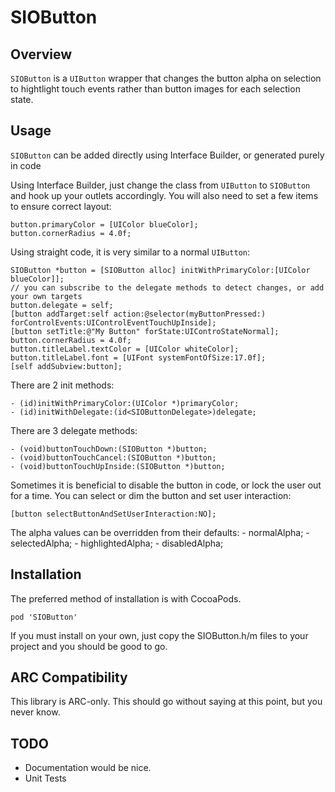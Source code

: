 # SIOButton

## Overview

`SIOButton` is a `UIButton` wrapper that changes the button alpha on selection to hightlight touch events rather than button images for each selection state.

## Usage

`SIOButton` can be added directly using Interface Builder, or generated purely in code

Using Interface Builder, just change the class from `UIButton` to `SIOButton` and hook up your outlets accordingly. You will also need to set a few items to ensure correct layout:
  
	button.primaryColor = [UIColor blueColor];
	button.cornerRadius = 4.0f;

Using straight code, it is very similar to a normal `UIButton`:

	SIOButton *button = [SIOButton alloc] initWithPrimaryColor:[UIColor blueColor]];
	// you can subscribe to the delegate methods to detect changes, or add your own targets
	button.delegate = self;
	[button addTarget:self action:@selector(myButtonPressed:) forControlEvents:UIControlEventTouchUpInside];
	[button setTitle:@"My Button" forState:UIControStateNormal];
	button.cornerRadius = 4.0f;
	button.titleLabel.textColor = [UIColor whiteColor];
	button.titleLabel.font = [UIFont systemFontOfSize:17.0f];
	[self addSubview:button];
	
There are 2 init methods:

	- (id)initWithPrimaryColor:(UIColor *)primaryColor;
	- (id)initWithDelegate:(id<SIOButtonDelegate>)delegate;

There are 3 delegate methods:

	- (void)buttonTouchDown:(SIOButton *)button;
	- (void)buttonTouchCancel:(SIOButton *)button;
	- (void)buttonTouchUpInside:(SIOButton *)button;

Sometimes it is beneficial to disable the button in code, or lock the user out for a time. You can select or dim the button and set user interaction:

	[button selectButtonAndSetUserInteraction:NO];
	
The alpha values can be overridden from their defaults:
	- normalAlpha;
	- selectedAlpha;
	- highlightedAlpha;
	- disabledAlpha;

## Installation

The preferred method of installation is with CocoaPods.

	pod 'SIOButton'
	
If you must install on your own, just copy the SIOButton.h/m files to your project and you should be good to go.

## ARC Compatibility

This library is ARC-only. This should go without saying at this point, but you never know.

## TODO

- Documentation would be nice.
- Unit Tests

